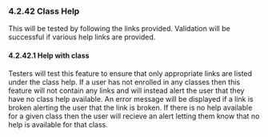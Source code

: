 ### 4.2.42 Class Help

This will be tested by following the links provided.  Validation will be successful if various help links are provided.

#### 4.2.42.1 Help with class

Testers will test this feature to ensure that only appropriate links are listed under the class help.  If a user has not enrolled in any classes then this feature will not contain any links and will instead alert the user that they have no class help available.  An error message will be displayed if a link is broken alerting the user that the link is broken.  If there is no help available for a given class then the user will recieve an alert letting them know that no help is available for that class.

